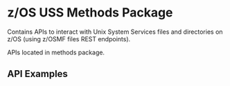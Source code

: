 # z/OS USS Methods Package

Contains APIs to interact with Unix System Services files and directories on z/OS (using z/OSMF files REST endpoints).  

APIs located in methods package.  
  
## API Examples

````java

`````
